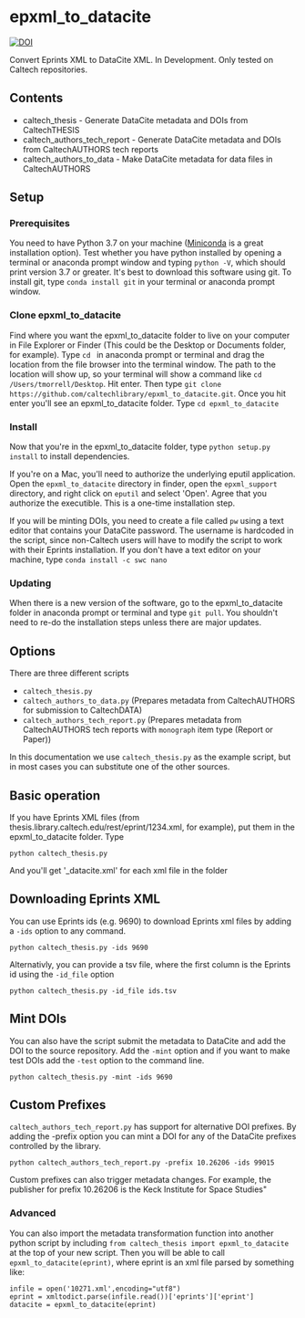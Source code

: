 # epxml_to_datacite

[![DOI](https://data.caltech.edu/badge/129455716.svg)](https://data.caltech.edu/badge/latestdoi/129455716)

Convert Eprints XML to DataCite XML.  In Development.  Only tested on Caltech
repositories.

## Contents

- caltech_thesis - Generate DataCite metadata and DOIs from CaltechTHESIS
- caltech_authors_tech_report - Generate DataCite metadata and DOIs from
  CaltechAUTHORS tech reports
- caltech_authors_to_data - Make DataCite metadata for data files in
  CaltechAUTHORS

## Setup

### Prerequisites

You need to have Python 3.7 on your machine
([Miniconda](https://docs.conda.io/en/latest/miniconda.html) is a great
installation option).  Test whether you have python installed by opening a terminal or
anaconda prompt window and typing `python -V`, which should print version 3.7
or greater. It's best to download this software using git.  To install git, type
`conda install git` in your terminal or anaconda prompt window.  

### Clone epxml_to_datacite

Find where you want the epxml_to_datacite folder to live on your computer in File Explorer or Finder
(This could be the Desktop or Documents folder, for example).  Type `cd ` 
in anaconda prompt or terminal and drag the location from the file browser into
the terminal window.  The path to the location
will show up, so your terminal will show a command like 
`cd /Users/tmorrell/Desktop`.  Hit enter.  Then type 
`git clone https://github.com/caltechlibrary/epxml_to_datacite.git`. Once you
hit enter you'll see an epxml_to_datacite folder.  Type `cd epxml_to_datacite`

### Install

Now that you're in the epxml_to_datacite folder, type `python setup.py install`
to install dependencies.

If you're on a Mac, you'll need to authorize the underlying eputil application.
Open the `epxml_to_datacite` directory in finder, open the `epxml_support`
directory, and right click on `eputil` and select 'Open'. Agree that you
authorize the executible. This is a one-time installation step.

If you will be minting DOIs, you need to create a file called `pw` using a text
editor that contains your DataCite password.  The username is hardcoded in the
script, since non-Caltech users will have to modify the script to work with
their Eprints installation. If you don't have a text editor on your machine, type
`conda install -c swc nano`

### Updating

When there is a new version of the software, go to the epxml_to_datacite
folder in anaconda prompt or terminal and type `git pull`.  You shouldn't need to re-do
the installation steps unless there are major updates.

## Options

There are three different scripts

- `caltech_thesis.py`
- `caltech_authors_to_data.py` (Prepares metadata from CaltechAUTHORS for submission to CaltechDATA)
- `caltech_authors_tech_report.py` (Prepares metadata from CaltechAUTHORS tech reports  with `monograph` item type (Report or Paper))

In this documentation we use `caltech_thesis.py` as the example script, but in most cases you can substitute one of the other sources.

## Basic operation

If you have Eprints XML files (from thesis.library.caltech.edu/rest/eprint/1234.xml, for example), put them in the epxml_to_datacite folder.  Type

`python caltech_thesis.py`

And you'll get '\_datacite.xml' for each xml file in the folder

## Downloading Eprints XML

You can use Eprints ids (e.g. 9690) to download Eprints xml files by adding a
`-ids` option to any command.

`python caltech_thesis.py -ids 9690`

Alternativly, you can provide a tsv file, where the first column is the Eprints
id using the `-id_file` option

`python caltech_thesis.py -id_file ids.tsv`

## Mint DOIs

You can also have the script submit the metadata to DataCite and add the DOI to the source repository. Add the `-mint`
option and if you want to make test DOIs add the `-test` option to the command line.  

`python caltech_thesis.py -mint -ids 9690`

## Custom Prefixes

`caltech_authors_tech_report.py` has support for alternative DOI prefixes. By
adding the -prefix option you can mint a DOI for any of the DataCite prefixes
controlled by the library.

`python caltech_authors_tech_report.py -prefix 10.26206 -ids 99015`

Custom prefixes can also trigger metadata changes.  For example, the publisher
for prefix 10.26206 is the Keck Institute for Space Studies"

### Advanced

You can also import the metadata transformation function into another python
script by including `from caltech_thesis import epxml_to_datacite` at the top of your new script.
Then you will be able to call `epxml_to_datacite(eprint)`, where eprint is an
xml file parsed by something like:

```
infile = open('10271.xml',encoding="utf8")
eprint = xmltodict.parse(infile.read())['eprints']['eprint']
datacite = epxml_to_datacite(eprint)
```

